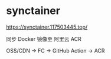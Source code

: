 # synctainer

<https://synctainer.117503445.top/>

同步 Docker 镜像至 阿里云 ACR

OSS/CDN -> FC -> GitHub Action -> ACR
